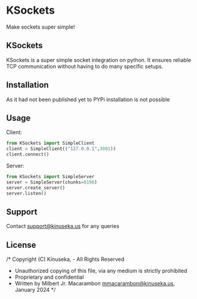# KSockets
Make sockets super simple!

## KSockets
KSockets is a super simple socket integration on python. It ensures reliable TCP communication without having to do many specific setups.

## Installation
As it had not been published yet to PYPi installation is not possible

## Usage
Client:
```py
from KSockets import SimpleClient
client = SimpleClient(("127.0.0.1",3001))
client.connect()
```
Server: 
```py
from KSockets import SimpleServer
server = SimpleServer(chunks=8196)
server.create_server()
server.listen()
```

## Support
Contact support@kinuseka.us for any queries

## License
/* Copyright (C) Kinuseka, - All Rights Reserved
 * Unauthorized copying of this file, via any medium is strictly prohibited
 * Proprietary and confidential
 * Written by Milbert Jr. Macarambon <mmacarambon@kinuseka.us>, January 2024
 */

